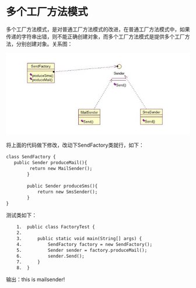 # 多个工厂方法模式

多个工厂方法模式，是对普通工厂方法模式的改进，在普通工厂方法模式中，如果传递的字符串出错，则不能正确创建对象，而多个工厂方法模式是提供多个工厂方法，分别创建对象。关系图：

![](media/15223782818687.jpg)



将上面的代码做下修改，改动下SendFactory类就行，如下：

```
class SendFactory {  
   public Sender produceMail(){  
         return new MailSender();  
 	    }  
       
 	    public Sender produceSms(){  
 	        return new SmsSender();  
 	    }  
}  

```

测试类如下：

```
	1.	public class FactoryTest {  
	2.	  
	3.	    public static void main(String[] args) {  
	4.	        SendFactory factory = new SendFactory();  
	5.	        Sender sender = factory.produceMail();  
	6.	        sender.Send();  
	7.	    }  
	8.	}  

```

输出：this is mailsender!


